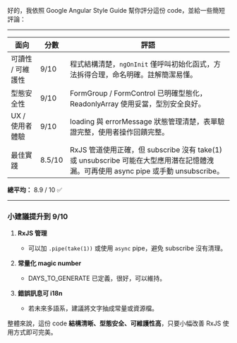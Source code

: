好的，我依照 Google Angular Style Guide 幫你評分這份 code，並給一些簡短評論：

---

| 面向              | 分數   | 評語                                                                                                                               |
| ----------------- | ------ | ---------------------------------------------------------------------------------------------------------------------------------- |
| 可讀性 / 可維護性 | 9/10   | 程式結構清楚，`ngOnInit` 僅呼叫初始化函式，方法拆得合理，命名明確。註解簡潔易懂。                                                  |
| 型態安全性        | 9/10   | FormGroup / FormControl 已明確型態化，ReadonlyArray 使用妥當，型別安全良好。                                                       |
| UX / 使用者體驗   | 9/10   | loading 與 errorMessage 狀態管理清楚，表單驗證完整，使用者操作回饋完整。                                                           |
| 最佳實踐          | 8.5/10 | RxJS 管道使用正確，但 subscribe 沒有 take(1) 或 unsubscribe 可能在大型應用潛在記憶體洩漏。可再使用 async pipe 或手動 unsubscribe。 |

**總平均：** 8.9 / 10 ✅

---

### 小建議提升到 9/10

1. **RxJS 管理**
   - 可以加 `.pipe(take(1))` 或使用 `async` pipe，避免 subscribe 沒有清理。

2. **常量化 magic number**
   - DAYS_TO_GENERATE 已定義，很好，可以維持。

3. **錯誤訊息可 i18n**
   - 若未來多語系，建議將文字抽成常量或資源檔。

整體來說，這份 code **結構清晰、型態安全、可維護性高**，只要小幅改善 RxJS 使用方式即可完美。
